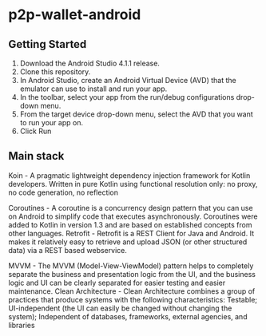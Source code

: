 # p2p-wallet-android

## Getting Started
1. Download the Android Studio 4.1.1 release.
2. Clone this repository.
3. In Android Studio, create an Android Virtual Device (AVD) that the emulator can use to install and run your app.
4. In the toolbar, select your app from the run/debug configurations drop-down menu.
5. From the target device drop-down menu, select the AVD that you want to run your app on.
6. Click Run  

## Main stack
Koin - A pragmatic lightweight dependency injection framework for Kotlin developers. Written in pure Kotlin using functional resolution only: no proxy, no code generation, no reflection

Coroutines - A coroutine is a concurrency design pattern that you can use on Android to simplify code that executes asynchronously. Coroutines were added to Kotlin in version 1.3 and are based on established concepts from other languages.
Retrofit - Retrofit is a REST Client for Java and Android. It makes it relatively easy to retrieve and upload JSON (or other structured data) via a REST based webservice.

MVVM - The MVVM (Model-View-ViewModel) pattern helps to completely separate the business and presentation logic from the UI, and the business logic and UI can be clearly separated for easier testing and easier maintenance.
Clean Architecture - Clean Architecture combines a group of practices that produce systems with the following characteristics: Testable; UI-independent (the UI can easily be changed without changing the system); Independent of databases, frameworks, external agencies, and libraries
